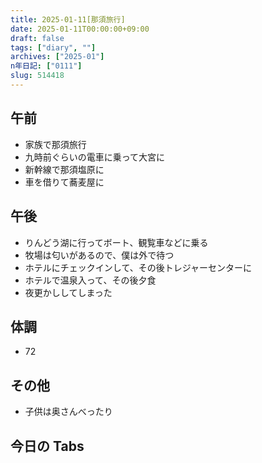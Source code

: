 ```yaml
---
title: 2025-01-11[那須旅行]
date: 2025-01-11T00:00:00+09:00
draft: false
tags: ["diary", ""]
archives: ["2025-01"]
n年日記: ["0111"]
slug: 514418
---
```


## 午前

- 家族で那須旅行
- 九時前ぐらいの電車に乗って大宮に
- 新幹線で那須塩原に
- 車を借りて蕎麦屋に

## 午後

- りんどう湖に行ってボート、観覧車などに乗る
- 牧場は匂いがあるので、僕は外で待つ
- ホテルにチェックインして、その後トレジャーセンターに
- ホテルで温泉入って、その後夕食
- 夜更かししてしまった

## 体調

- 72

## その他

- 子供は奥さんべったり

## 今日の Tabs
